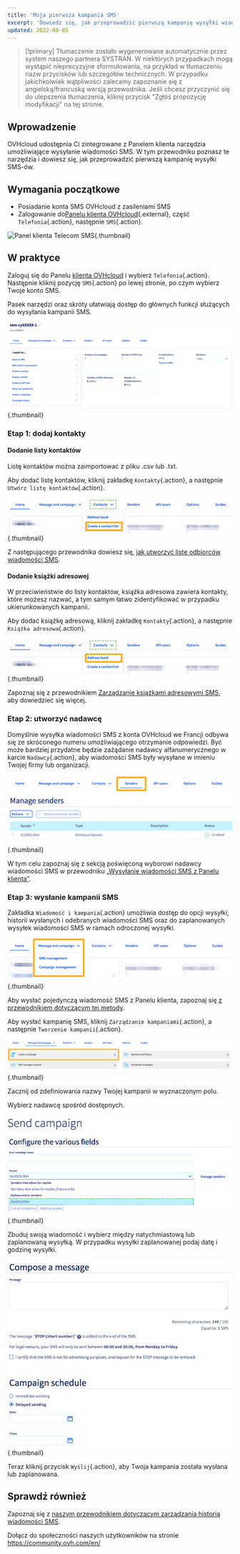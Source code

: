 ```yaml
---
title: 'Moja pierwsza kampania SMS'
excerpt: 'Dowiedz się, jak przeprowadzić pierwszą kampanię wysyłki wiadomości SMS'
updated: 2022-08-05
---
```


> [!primary]
> Tłumaczenie zostało wygenerowane automatycznie przez system naszego partnera SYSTRAN. W niektórych przypadkach mogą wystąpić nieprecyzyjne sformułowania, na przykład w tłumaczeniu nazw przycisków lub szczegółów technicznych. W przypadku jakichkolwiek wątpliwości zalecamy zapoznanie się z angielską/francuską wersją przewodnika. Jeśli chcesz przyczynić się do ulepszenia tłumaczenia, kliknij przycisk "Zgłóś propozycję modyfikacji" na tej stronie.
> 


## Wprowadzenie

OVHcloud udostępnia Ci zintegrowane z Panelem klienta narzędzia umożliwiające wysyłanie wiadomości SMS. W tym przewodniku poznasz te narzędzia i dowiesz się, jak przeprowadzić pierwszą kampanię wysyłki SMS-ów.

## Wymagania początkowe

- Posiadanie konta SMS OVHcloud z zasileniami SMS
- Zalogowanie do[Panelu klienta OVHcloud](https://www.ovh.com/auth/?action=gotomanager&from=https://www.ovh.pl/&ovhSubsidiary=pl){.external}, część `Telefonia`{.action}, następnie `SMS`{.action}.

![Panel klienta Telecom SMS](https://raw.githubusercontent.com/ovh/docs/master/templates/control-panel/product-selection/telecom/tpl-telecom-03-en-sms.png){.thumbnail}

## W praktyce

Zaloguj się do Panelu [klienta OVHcloud](https://www.ovh.com/auth/?action=gotomanager&from=https://www.ovh.pl/&ovhSubsidiary=pl) i wybierz `Telefonia`{.action}. Następnie kliknij pozycję `SMS`{.action} po lewej stronie, po czym wybierz Twoje konto SMS.

Pasek narzędzi oraz skróty ułatwiają dostęp do głównych funkcji służących do wysyłania kampanii SMS.

![firstsms](images/firstsms01.png){.thumbnail}

### Etap 1: dodaj kontakty

#### Dodanie listy kontaktów

Listę kontaktów można zaimportować z pliku .csv lub .txt.

Aby dodać listę kontaktów, kliknij zakładkę `Kontakty`{.action}, a następnie `Utwórz listę kontaktów`{.action}. 

![firstsms](images/firstsms03.png){.thumbnail}

Z następującego przewodnika dowiesz się, [jak utworzyć listę odbiorców wiadomości SMS](/pages/web_cloud/messaging/sms/liste_de_destinataire_sms).

#### Dodanie książki adresowej

W przeciwieństwie do listy kontaktów, książka adresowa zawiera kontakty, które możesz nazwać, a tym samym łatwo zidentyfikować w przypadku ukierunkowanych kampanii.

Aby dodać książkę adresową, kliknij zakładkę `Kontakty`{.action}, a następnie `Książka adresowa`{.action}.

![firstsms](images/firstsms04.png){.thumbnail}

Zapoznaj się z przewodnikiem [Zarządzanie książkami adresowymi SMS](/pages/web_cloud/messaging/sms/gerer_mes_carnets_dadresses_sms), aby dowiedzieć się więcej.

### Etap 2: utworzyć nadawcę

Domyślnie wysyłka wiadomości SMS z konta OVHcloud we Francji odbywa się ze skróconego numeru umożliwiającego otrzymanie odpowiedzi. Być może bardziej przydatne będzie zażądanie nadawcy alfanumerycznego w karcie `Nadawcy`{.action}, aby wiadomości SMS były wysyłane w imieniu Twojej firmy lub organizacji.

![firstsms](images/firstsms05.png){.thumbnail}

W tym celu zapoznaj się z sekcją poświęconą wyborowi nadawcy wiadomości SMS w przewodniku [„Wysyłanie wiadomości SMS z Panelu klienta”](/pages/web_cloud/messaging/sms/envoyer_des_sms_depuis_mon_espace_client#etap-3-wybor-nadawcy-wiadomosci-sms).

### Etap 3: wysłanie kampanii SMS

Zakładka `Wiadomość i kampania`{.action} umożliwia dostęp do opcji wysyłki, historii wysłanych i odebranych wiadomości SMS oraz do zaplanowanych wysyłek wiadomości SMS w ramach odroczonej wysyłki.

![firstsms](images/firstsms02.png){.thumbnail}

Aby wysłać pojedynczą wiadomość SMS z Panelu klienta, zapoznaj się [z przewodnikiem dotyczącym tej metody](/pages/web_cloud/messaging/sms/envoyer_des_sms_depuis_mon_espace_client).

Aby wysłać kampanię SMS, kliknij `Zarządzanie kampaniami`{.action}, a następnie `Tworzenie kampanii`{.action}.

![firstsms](images/firstsms06.png){.thumbnail}

Zacznij od zdefiniowania nazwy Twojej kampanii w wyznaczonym polu.

Wybierz nadawcę spośród dostępnych.

![firstsms](images/firstsms07.png){.thumbnail}

Zbuduj swoją wiadomość i wybierz między natychmiastową lub zaplanowaną wysyłką. W przypadku wysyłki zaplanowanej podaj datę i godzinę wysyłki.

![firstsms](images/firstsms08.png){.thumbnail}

Teraz kliknij przycisk `Wyślij`{.action}, aby Twoja kampania została wysłana lub zaplanowana.

## Sprawdź również

Zapoznaj się z [naszym przewodnikiem dotyczącym zarządzania historią wiadomości SMS](/pages/web_cloud/messaging/sms/gerer_l_historique_des_sms).

Dołącz do społeczności naszych użytkowników na stronie <https://community.ovh.com/en/>

